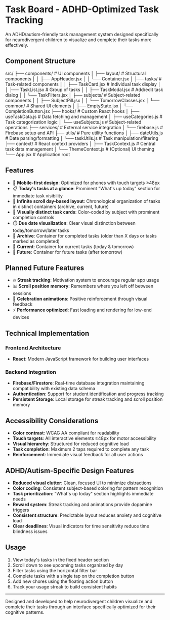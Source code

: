 # Task Board - ADHD-Optimized Task Tracking

An ADHD/autism-friendly task management system designed specifically for neurodivergent children to visualize and complete their tasks more effectively.

## Component Structure

src/
├── components/           # UI components
│   ├── layout/           # Structural components
│   │   ├── AppHeader.jsx
│   │   └── Container.jsx
│   ├── tasks/            # Task-related components
│   │   ├── TaskCard.jsx  # Individual task display
│   │   ├── TaskList.jsx  # Group of tasks
│   │   ├── TaskModal.jsx # Add/edit task dialog
│   │   └── TaskFilters.jsx
│   ├── subjects/         # Subject-related components
│   │   ├── SubjectPill.jsx
│   │   └── TomorrowClasses.jsx
│   └── common/           # Shared UI elements
│       ├── EmptyState.jsx
│       └── CompletionButton.jsx
├── hooks/                # Custom React hooks
│   ├── useTaskData.js    # Data fetching and management
│   ├── useCategories.js  # Task categorization logic
│   └── useSubjects.js    # Subject-related operations
├── services/             # External service integration
│   └── firebase.js       # Firebase setup and API
├── utils/                # Pure utility functions
│   ├── dateUtils.js      # Date parsing/formatting
│   └── taskUtils.js      # Task manipulation/filtering
├── context/              # React context providers
│   ├── TaskContext.js    # Central task data management
│   └── ThemeContext.js   # (Optional) UI theming
└── App.jsx               # Application root

## Features

- 📱 **Mobile-first design**: Optimized for phones with touch targets ≥48px
- 📋 **Today's tasks at a glance**: Prominent "What's up today" section for immediate task visibility
- 🔄 **Infinite scroll day-based layout**: Chronological organization of tasks in distinct containers (archive, current, future)
- 🎯 **Visually distinct task cards**: Color-coded by subject with prominent completion controls
- ⏱️ **Due date visualization**: Clear visual distinction between today/tomorrow/later tasks
- 📅 **Archive**: Container for completed tasks (older than X days or tasks marked as completed)
- 📅 **Current**: Container for current tasks (today & tomorrow)
- 📅 **Future**: Container for future tasks (after tomorrow)


## Planned Future Features
- 🔥 **Streak tracking**: Motivation system to encourage regular app usage
- 📊 **Scroll position memory**: Remembers where you left off between sessions
- 🎉 **Celebration animations**: Positive reinforcement through visual feedback
- ⚡ **Performance optimized**: Fast loading and rendering for low-end devices

## Technical Implementation

### Frontend Architecture

- **React**: Modern JavaScript framework for building user interfaces

### Backend Integration

- **Firebase/Firestore**: Real-time database integration maintaining compatibility with existing data schema
- **Authentication**: Support for student identification and progress tracking
- **Persistent Storage**: Local storage for streak tracking and scroll position memory

## Accessibility Considerations

- **Color contrast**: WCAG AA compliant for readability
- **Touch targets**: All interactive elements ≥48px for motor accessibility
- **Visual hierarchy**: Structured for reduced cognitive load
- **Task completion**: Maximum 2 taps required to complete any task
- **Reinforcement**: Immediate visual feedback for all user actions

## ADHD/Autism-Specific Design Features

- **Reduced visual clutter**: Clean, focused UI to minimize distractions
- **Color coding**: Consistent subject-based coloring for pattern recognition
- **Task prioritization**: "What's up today" section highlights immediate needs
- **Reward system**: Streak tracking and animations provide dopamine triggers
- **Consistent structure**: Predictable layout reduces anxiety and cognitive load
- **Clear deadlines**: Visual indicators for time sensitivity reduce time blindness issues

## Usage

1. View today's tasks in the fixed header section
2. Scroll down to see upcoming tasks organized by day
3. Filter tasks using the horizontal filter bar
4. Complete tasks with a single tap on the completion button
5. Add new chores using the floating action button
6. Track your usage streak to build consistent habits

---

Designed and developed to help neurodivergent children visualize and complete their tasks through an interface specifically optimized for their cognitive patterns.

